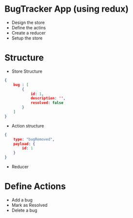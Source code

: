 # BugTracker App (using redux)

- Design the store
- Define the actins
- Create a reducer
- Setup the store

# Structure
- Store Structure<br>
```json
{
    bug : [
        {
            id: 1,
            description: '',
            resolved: false
        }
    ]
}
```

- Action structure <br>
```json
{
    type: "bugRemoved",
    payload: {
        id: 1
    }
}
```
- Reducer 

# Define Actions
- Add a bug
- Mark as Resolved
- Delete a bug